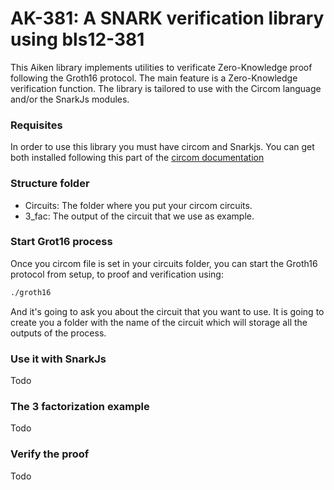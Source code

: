 # AK-381: A SNARK verification library using bls12-381

This Aiken library implements utilities to verificate Zero-Knowledge proof following the Groth16 protocol. The main feature is a Zero-Knowledge verification function. The library is tailored to use with the Circom language and/or the SnarkJs modules. 


### Requisites

In order to use this library you must have circom and Snarkjs. You can get both installed following this part of the [circom documentation](https://docs.circom.io/getting-started/installation/)

### Structure folder

* Circuits: The folder where you put your circom circuits.
* 3_fac: The output of the circuit that we use as example.


### Start Grot16 process

Once you circom file is set in your circuits folder, you can start the Groth16 protocol from setup, to proof and verification using: 

```bash
./groth16
```

And it's going to ask you about the circuit that you want to use. It is going to create you a folder with the name of the circuit which will storage all the outputs of the process.

### Use it with SnarkJs

Todo

### The 3 factorization example

Todo

### Verify the proof

Todo



